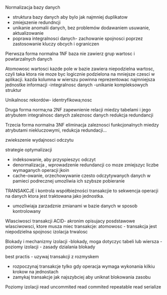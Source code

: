 Normalizacja bazy danych
- struktura bazy danych aby bylo jak najmniej duplikatow
- zmiejszenie redundncji
- unikanie anomalii danych, bez problemów dodawaniem usuwanie, aktualizowanie
- poprawa integralnosci danych- zachowanie spojnosci poprzez zastosowanie kluczy obcych i ograniczen

Pierwsza forma normalna 1NF
baza nie zawierz grup wartosc i powtarzalnych danych

Atomowosc wartosci
kazde pole w bazie zawiera niepodzielna wartosc, czyli taka ktora nie moze byc logicznie podzielona na mniejsze czesci w aplikacji. kazda kolumna w wierszu powinna reprezentowac najmniejsza jednostke informacji
-integralnosc danych
-unikanie kompleksowych struktur

Unikalnosc rekordów- identryfikowa;nosc

Druga forma norma;na 2NF
zapewnienie relacji miedzy tabelami i jego atrybutem
integralnosc danych
zaleznosc danych
redukcja redundancji

Trzecia forma normalna 3NF
eliminacja zaleznosci funkcjonalnych miedzy atrybutami niekluczowymi,
redukcja redundacji...

zwiekszenie wydajnosci odczytu

strategie optymalizacji
- indeksowanie, aby przyspieszyc odczyt
- denormalizacja , wprowadzenie redundancji co moze zmiejszyc liczbe wymaganych operacji jkoin 
- cache-owanie, orzechowywanie czesto odczytywanych danych w pamieci podrecznej umozliwia ich szybsze pobieranie





TRANSAKCJE i kontrola współbieżności
transakcjie to sekwencja operacji na danych ktora jest traktowana jako jednostka.
- umozliwiaja zarzadznie zmianami w bazie danych w sposob kontrolowany

Wlasciwosci transakcji ACID- akronim opisujacy posdstawowe wlasciwowsci, ktore musza miec transakcje:
atomowosc - transakcja jest niepodzielna
spojnosc
izolacja
trwalosc

Blokady i mechanizmy izolacji
-blokady, moga dotyczyc tabeli lub wiersza
-poziomy izolacji - zasady dzialania blokady

best practis - uzywaj transakcji z rozmyskem
- rozpoczynaj transakcje tylko gdy operacja wymaga wykonania kilkiu krokow na jednostach
- zamykaj transakcje jak najszybciej aby uniknat blokowania zasobu

Poziomy izolacji
read uncommited
read commited
repeatable read
serialize